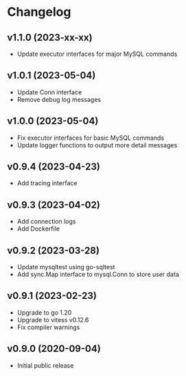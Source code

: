 # Changelog

## v1.1.0 (2023-xx-xx)
- Update executor interfaces for major MySQL commands

## v1.0.1 (2023-05-04)
- Update Conn interface
- Remove debug log messages

## v1.0.0 (2023-05-04)
- Fix executor interfaces for basic MySQL commands
- Update logger functions to output more detail messages

## v0.9.4 (2023-04-23)
- Add tracing interface

## v0.9.3 (2023-04-02)
- Add connection logs
- Add Dockerfile

## v0.9.2 (2023-03-28)
- Update mysqltest using go-sqltest
- Add sync.Map interface to mysql.Conn to store user data

## v0.9.1 (2023-02-23)
- Upgrade to go 1.20
- Upgrade to vitess v0.12.6
- Fix compiler warnings

## v0.9.0 (2020-09-04)
- Initial public release  
